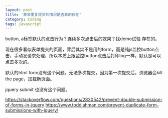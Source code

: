 ```yaml
---
layout: post
title: '表单重复提交的情况是否真的存在'
category: Coding
tags: javascript
---
```


button, a标签默认的点击行为？连续多次点击后的效果？找demo试验
存在的。

现在很多看似表单提交的页面，背后其实不是用的form，而是纯js监控button点击，手动发请求处理，所以本质上跟监控button点击后打印log一样，默认是可以点击多次的。

默认的html form没有这个问题。无法多次提交，因为第一次提交后，浏览器会kill the page，加载新页面。

jquery submit 也没有这个问题。

https://stackoverflow.com/questions/2830542/prevent-double-submission-of-forms-in-jquery
https://www.toddlahman.com/prevent-duplicate-form-submissions-with-jquery/